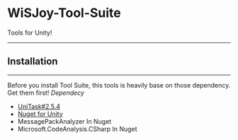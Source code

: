 # WiSJoy-Tool-Suite
Tools for Unity!

---
## Installation
---
Before you install Tool Suite, this tools is heavily base on those dependency. Get them first!
*Dependecy*
- [UniTask#2.5.4](https://github.com/Cysharp/UniTask)
- [Nuget for Unity](https://github.com/GlitchEnzo/NuGetForUnity)
- MessagePackAnalyzer In Nuget
- Microsoft.CodeAnalysis.CSharp In Nuget